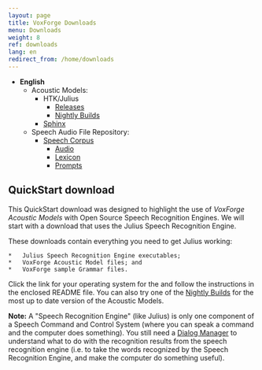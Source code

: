 ```yaml
---
layout: page
title: VoxForge Downloads
menu: Downloads
weight: 8
ref: downloads
lang: en
redirect_from: /home/downloads
---
```

*   **English**
    *   Acoustic Models:
        *   HTK/Julius
            *   [Releases](https://repository.voxforge1.org/downloads/Main/Tags/Releases/)
            *   [Nightly Builds](https://repository.voxforge1.org/downloads/Nightly_Builds/)
        *   [Sphinx](https://repository.voxforge1.org/downloads/Main/Trunk/AcousticModels/Sphinx/)
    *   Speech Audio File Repository:
        *   <span class="verticalMenu"></span>[Speech Corpus](https://repository.voxforge1.org/downloads/SpeechCorpus/Trunk/)
            *   [Audio](https://repository.voxforge1.org/downloads/SpeechCorpus/Trunk/Audio/)
            *   [Lexicon](https://repository.voxforge1.org/downloads/SpeechCorpus/Trunk/Lexicon/)
            *   [Prompts](https://repository.voxforge1.org/downloads/SpeechCorpus/Trunk/Prompts/)


## QuickStart download

This QuickStart download was designed to highlight the use of _VoxForge Acoustic Models_ with Open Source Speech Recognition Engines.  We will start with a download that uses the Julius Speech Recognition Engine.   

These downloads contain everything you need to get Julius working:

    *   Julius Speech Recognition Engine executables;
    *   VoxForge Acoustic Model files; and
    *   VoxForge sample Grammar files.

Click the link for your operating system for the and follow the instructions in the enclosed README file.  You can also try one of the [Nightly Builds](https://repository.voxforge1.org/downloads/Nightly_Builds/) for the most up to date version of the Acoustic Models.

 

**Note:** A "Speech Recognition Engine" (like Julius) is only one component of a Speech Command and Control System (where you can speak a command and the computer does something).  You still need a [Dialog Manager](/home/docs/faq/faq/what-is-a-dialog-manager) to understand what to do with the recognition results from the speech recognition engine (i.e. to take the words recognized by the Speech Recognition Engine, and make the computer do something useful). 



